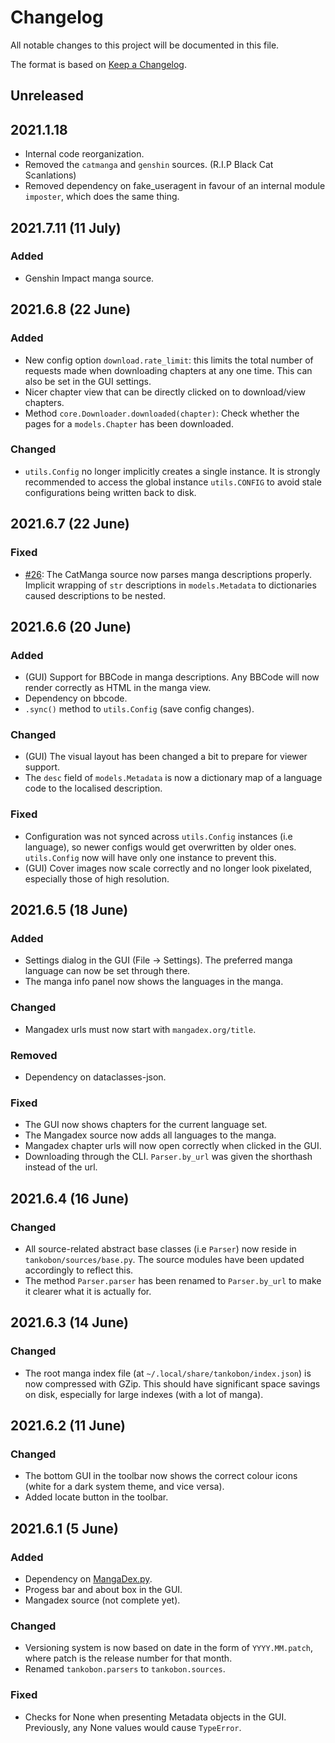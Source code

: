 # Changelog
All notable changes to this project will be documented in this file.

The format is based on [Keep a Changelog](https://keepachangelog.com/en/1.0.0/).

## Unreleased

## 2021.1.18

* Internal code reorganization.
* Removed the `catmanga` and `genshin` sources. (R.I.P Black Cat Scanlations)
* Removed dependency on fake_useragent in favour of an internal module `imposter`, which does the same thing.

## 2021.7.11 (11 July)

### Added

* Genshin Impact manga source.

## 2021.6.8 (22 June)

### Added

* New config option `download.rate_limit`: this limits the total number of requests made when downloading chapters at any one time.
  This can also be set in the GUI settings.
* Nicer chapter view that can be directly clicked on to download/view chapters.
* Method `core.Downloader.downloaded(chapter)`: Check whether the pages for a `models.Chapter` has been downloaded.

### Changed

* `utils.Config` no longer implicitly creates a single instance.
  It is strongly recommended to access the global instance `utils.CONFIG` to avoid stale configurations being written back to disk.

## 2021.6.7 (22 June)

### Fixed

* [#26](#26): The CatManga source now parses manga descriptions properly.
  Implicit wrapping of `str` descriptions in `models.Metadata` to dictionaries caused descriptions to be nested.


## 2021.6.6 (20 June)

### Added

* (GUI) Support for BBCode in manga descriptions.
  Any BBCode will now render correctly as HTML in the manga view.
* Dependency on bbcode.
* `.sync()` method to `utils.Config` (save config changes).

### Changed

* (GUI) The visual layout has been changed a bit to prepare for viewer support.
* The `desc` field of `models.Metadata` is now a dictionary map of a language code to the localised description.

### Fixed

* Configuration was not synced across `utils.Config` instances (i.e language), so newer configs would get overwritten by older ones.
  `utils.Config` now will have only one instance to prevent this.
* (GUI) Cover images now scale correctly and no longer look pixelated, especially those of high resolution.

## 2021.6.5 (18 June)

### Added

* Settings dialog in the GUI (File -> Settings).
  The preferred manga language can now be set through there.
* The manga info panel now shows the languages in the manga.

### Changed

* Mangadex urls must now start with `mangadex.org/title`.

### Removed

* Dependency on dataclasses-json.

### Fixed

* The GUI now shows chapters for the current language set.
* The Mangadex source now adds all languages to the manga.
* Mangadex chapter urls will now open correctly when clicked in the GUI.
* Downloading through the CLI. `Parser.by_url` was given the shorthash instead of the url.

## 2021.6.4 (16 June)

### Changed

* All source-related abstract base classes (i.e `Parser`) now reside in `tankobon/sources/base.py`.
  The source modules have been updated accordingly to reflect this.
* The method `Parser.parser` has been renamed to `Parser.by_url` to make it clearer what it is actually for.

## 2021.6.3 (14 June)

### Changed

* The root manga index file (at `~/.local/share/tankobon/index.json`) is now compressed with GZip.
  This should have significant space savings on disk, especially for large indexes (with a lot of manga).

## 2021.6.2 (11 June)

### Changed

* The bottom GUI in the toolbar now shows the correct colour icons (white for a dark system theme, and vice versa).
* Added locate button in the toolbar.

## 2021.6.1 (5 June)

### Added

* Dependency on [MangaDex.py](https://github.com/Proxymiity/MangaDex.py).
* Progess bar and about box in the GUI.
* Mangadex source (not complete yet).

### Changed

* Versioning system is now based on date in the form of `YYYY.MM.patch`, where patch is the release number for that month.
* Renamed `tankobon.parsers` to `tankobon.sources`.

### Fixed

* Checks for None when presenting Metadata objects in the GUI.
  Previously, any None values would cause `TypeError`.
